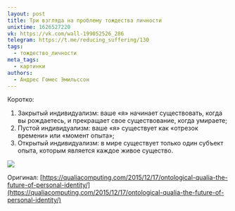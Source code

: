 ```yaml
---
layout: post
title: Три взгляда на проблему тождества личности
unixtime: 1626527220
vk: https://vk.com/wall-199052526_286
telegram: https://t.me/reducing_suffering/130
tags:
  - тождество_личности
meta_tags:
  - картинки
authors:
  - Андрес Гомес Эмильссон
---
```

Коротко:
1. Закрытый индивидуализм: ваше «я» начинает существовать, когда вы рождаетесь, и прекращает свое существование, когда умираете;
2. Пустой индивидуализм: ваше «я» существует как «отрезок времени» или «момент опыта»;
3. Открытый индивидуализм: в мире существует только один субъект опыта, которым является каждое живое существо.

![](https://sun9-32.userapi.com/impg/QDFj6HLDk15XXt9huEKZ1oCSDp61Jverg2V1_g/6kJ_SS5bfVY.jpg?size=1050x933&quality=96&sign=d5529cea5a3678de070518dc532d3aec&type=album.jpg)

Оригинал: [https://qualiacomputing.com/2015/12/17/ontological-qualia-the-future-of-personal-identity/](https://qualiacomputing.com/2015/12/17/ontological-qualia-the-future-of-personal-identity/)